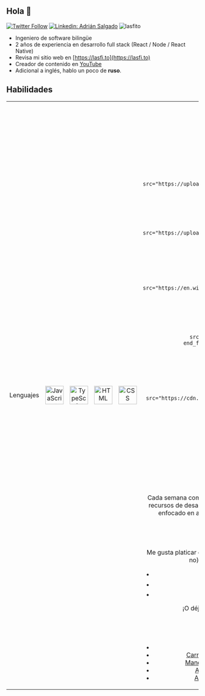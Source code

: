 
## Hola 👋

[![Twitter Follow](https://img.shields.io/twitter/follow/_staticvoid?label=Follow)](https://twitter.com/lasf1to)
[![Linkedin: Adrián Salgado](https://img.shields.io/badge/-Adrian%20Salgado-blue?style=flat-square&logo=Linkedin&logoColor=white&link=https://www.linkedin.com/in/lasfito/)](https://www.linkedin.com/in/lasfito)
<img src="https://komarev.com/ghpvc/?username=lasfito&label=Profile%20views&color=0e75b6&style=flat" alt="lasfito" /> 


  - Ingeniero de software bilingüe
  - 2 años de experiencia en desarrollo full stack (React / Node / React Native)
  - Revisa mi sitio web en [https://lasfi.to](https://lasfi.to)
  - Creador de contenido en [YouTube](https://www.youtube.com/channel/UCwfeUZwjfNsIFqFURiqkLSw)
  -  Adicional a inglés, hablo un poco de **ruso**.





<!-- Estadísticas

[![Lasfitos's GitHub stats](https://github-readme-stats.vercel.app/api?username=lasfito&hide=prs,issues,contribs&count_private=true&show_icons=true&theme=vue_dark&locale=es&hide_title=false&include_all_commits=true&custom_title=numericos)](https://github.com/anuraghazra/github-readme-stats)


  <img align="center" src="https://github-readme-stats.vercel.app/api/top-langs?username=lasfito&show_icons=true&locale=es&layout=compact&&hide=html&custom_title=Según GitHub:" alt="lasfito" /> -->
  

## Habilidades


<table align="center">
      <tbody>
        <tr>
           <td align="center" width="96">
            Lenguajes
          </td>
          <td align="center" width="96">
            <img
              src="https://cdn.jsdelivr.net/npm/programming-languages-logos/src/javascript/javascript.png"
              width="48"
              height="48"
              alt="JavaScript"/>
          </td>
          <td align="center" width="96">
            <img
              src="https://cdn.jsdelivr.net/npm/programming-languages-logos/src/typescript/typescript.png"
              width="48"
              height="48"
              alt="TypeScript"/>
          </td>
          <td align="center" width="96">
            <img
              src="https://cdn.jsdelivr.net/npm/programming-languages-logos/src/html/html.png"
              width="48"
              height="48"
              alt="HTML"
            />
          </td>
          <td align="center" width="96">
            <img
              src="https://upload.wikimedia.org/wikipedia/commons/d/d5/CSS3_logo_and_wordmark.svg"
              width="48"
              height="48"
              alt="CSS"
            />
          </td>
          <td align="center" width="96">
            <img
              src="https://cdn.jsdelivr.net/gh/devicons/devicon/icons/sass/sass-original.svg"
              width="48"
              height="48"
              alt="SASS"
            /> 
         
          </td>
        </tr>
        <tr>
           <td align="center" width="96">
            Frameworks Librerías
          </td>
          <td align="center" width="96">
            <img
              src="https://upload.wikimedia.org/wikipedia/commons/a/a7/React-icon.svg"
              width="48"
              height="48"
              alt="React"/>
          </td>
          <td align="center" width="96">
            <img
              src="https://upload.wikimedia.org/wikipedia/commons/a/a7/React-icon.svg"
              width="48"
              height="48"
              alt="TypeScript"/>
            <br /> Native
          </td>
          <td align="center" width="96">
            <img
              src="https://en.wikipedia.org/wiki/Node.js#/media/File:Node.js_logo.svg"
              width="48"
              height="48"
              alt="Node"
            />
          </td>
          <td align="center" width="96">
            <img
              src="https://en.wikipedia.org/wiki/Bootstrap_(front-end_framework)#/media/File:Bootstrap_logo.svg"
              width="48"
              height="48"
              alt="Bootstrap"
            />
          </td>
          <td align="center" width="96">
            <img
              src="https://cdn.jsdelivr.net/gh/devicons/devicon/icons/gatsby/gatsby-plain.svg"
              width="48"
              height="48"
              alt="Gatsby"
            /> 
             
          </td>
        </tr>
      </tbody>
    </table>






## Boletín

Cada semana comparto con mis suscriptores 3 artículos del mundo tech, 2 recursos de desarrollo y 1 consejo de programación. 
Es una boletín 100% enfocado en aprendizaje y directo al grano. 
Puedes suscribirte <a href="http://1-2-3.lasfi.to"  target="blank"> aquí </a>

## Contacto

Me gusta platicar con desarrolladores entusiastas (y reclutadores, ¿por qué no). 
Contáctame por alguno de estos canales:

- 📫 Por correo a <a href='mailto:hola@lasfi.to '> hola@lasfi.to</a>
- 🐦 Por Twitter en  <a href="https://twitter.com/lasf1to" target="blank"> @lasf1to</a>
- 🤵 Por LinkedIn en <a href="https://www.linkedin.com/in/lasfito/"> in/lasfito </a>

¡O déjame un comentario en <a href="https://www.youtube.com/channel/UCwfeUZwjfNsIFqFURiqkLSw"> alguno de mis videos! </a> 


## Videos recientes
<!-- BLOG-POST-LIST:START -->
- [Cómo crear una tabla estilo Excel en React](https://www.youtube.com/watch?v=hZUwj5pz-yc)
- [Carrusel (slider) Animado en React Native a 60 FPS](https://www.youtube.com/watch?v=hD5Hi_XG4lc)
- [Manda tu código a producción y edítalo desde tu PC](https://www.youtube.com/watch?v=dW7BDrJbzz0)
- [Auth y Roles de Usuario con Firebase y React](https://www.youtube.com/watch?v=6O2yYpIG8R8)
- [Agrega comentarios a tu sitio web con GitHub](https://www.youtube.com/watch?v=dxHTKkVtffM)
<!-- BLOG-POST-LIST:END -->











  
